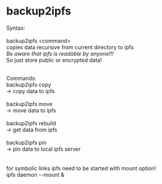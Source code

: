 # backup2ipfs

Syntax:<br>
<br>
backup2ipfs &lt;command&gt;<br>
copies data recursive from current directory to ipfs<br>
*Be aware that ipfs is readable by anyone!!!*<br>
So just store public or encrypted data!<br><br>

Commands:<br>
backup2ipfs copy<br>
-&gt; copy data to ipfs<br>
<br>
backup2ipfs move<br>
-&gt; move data to ipfs<br>
<br>
backup2ipfs rebuild<br>
-&gt; get data from ipfs<br>
<br>
backup2ipfs pin<br>
-&gt; pin data to local ipfs server<br>
<br>
<br>
 for symbolic links ipfs need to be started with mount option!<br>
 ipfs daemon --mount &amp;
 
